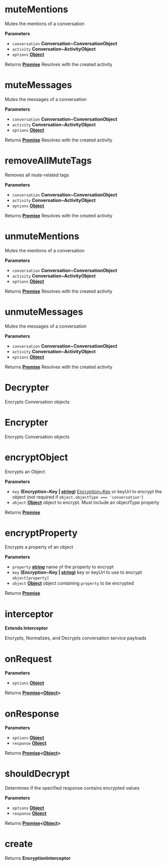 # muteMentions

Mutes the mentions of a conversation

**Parameters**

-   `conversation` **Conversation~ConversationObject** 
-   `activity` **Conversation~ActivityObject** 
-   `options` **[Object](https://developer.mozilla.org/en-US/docs/Web/JavaScript/Reference/Global_Objects/Object)** 

Returns **[Promise](https://developer.mozilla.org/en-US/docs/Web/JavaScript/Reference/Global_Objects/Promise)** Resolves with the created activity

# muteMessages

Mutes the messages of a conversation

**Parameters**

-   `conversation` **Conversation~ConversationObject** 
-   `activity` **Conversation~ActivityObject** 
-   `options` **[Object](https://developer.mozilla.org/en-US/docs/Web/JavaScript/Reference/Global_Objects/Object)** 

Returns **[Promise](https://developer.mozilla.org/en-US/docs/Web/JavaScript/Reference/Global_Objects/Promise)** Resolves with the created activity

# removeAllMuteTags

Removes all mute-related tags

**Parameters**

-   `conversation` **Conversation~ConversationObject** 
-   `activity` **Conversation~ActivityObject** 
-   `options` **[Object](https://developer.mozilla.org/en-US/docs/Web/JavaScript/Reference/Global_Objects/Object)** 

Returns **[Promise](https://developer.mozilla.org/en-US/docs/Web/JavaScript/Reference/Global_Objects/Promise)** Resolves with the created activity

# unmuteMentions

Mutes the mentions of a conversation

**Parameters**

-   `conversation` **Conversation~ConversationObject** 
-   `activity` **Conversation~ActivityObject** 
-   `options` **[Object](https://developer.mozilla.org/en-US/docs/Web/JavaScript/Reference/Global_Objects/Object)** 

Returns **[Promise](https://developer.mozilla.org/en-US/docs/Web/JavaScript/Reference/Global_Objects/Promise)** Resolves with the created activity

# unmuteMessages

Mutes the messages of a conversation

**Parameters**

-   `conversation` **Conversation~ConversationObject** 
-   `activity` **Conversation~ActivityObject** 
-   `options` **[Object](https://developer.mozilla.org/en-US/docs/Web/JavaScript/Reference/Global_Objects/Object)** 

Returns **[Promise](https://developer.mozilla.org/en-US/docs/Web/JavaScript/Reference/Global_Objects/Promise)** Resolves with the created activity

# Decrypter

Encrypts Conversation objects

# Encrypter

Encrypts Conversation objects

# encryptObject

Encrypts an Object

**Parameters**

-   `key` **(Encryption~Key | [string](https://developer.mozilla.org/en-US/docs/Web/JavaScript/Reference/Global_Objects/String))** [Encryption~Key](Encryption~Key) or keyUrl to encrypt the object (not required
    if `object.objectType === 'conversation'`)
-   `object` **[Object](https://developer.mozilla.org/en-US/docs/Web/JavaScript/Reference/Global_Objects/Object)** object to encrypt. Must include an objectType
    property

Returns **[Promise](https://developer.mozilla.org/en-US/docs/Web/JavaScript/Reference/Global_Objects/Promise)** 

# encryptProperty

Encrypts a property of an object

**Parameters**

-   `property` **[string](https://developer.mozilla.org/en-US/docs/Web/JavaScript/Reference/Global_Objects/String)** name of the property to encrypt
-   `key` **(Encryption~Key | [string](https://developer.mozilla.org/en-US/docs/Web/JavaScript/Reference/Global_Objects/String))** key or keyUrl to use to encrypt
    `object[property]`
-   `object` **[Object](https://developer.mozilla.org/en-US/docs/Web/JavaScript/Reference/Global_Objects/Object)** object containing `property` to be encrypted

Returns **[Promise](https://developer.mozilla.org/en-US/docs/Web/JavaScript/Reference/Global_Objects/Promise)** 

# interceptor

**Extends Interceptor**

Encrypts, Normalizes, and Decrypts conversation service payloads

# onRequest

**Parameters**

-   `options` **[Object](https://developer.mozilla.org/en-US/docs/Web/JavaScript/Reference/Global_Objects/Object)** 

Returns **[Promise](https://developer.mozilla.org/en-US/docs/Web/JavaScript/Reference/Global_Objects/Promise)&lt;[Object](https://developer.mozilla.org/en-US/docs/Web/JavaScript/Reference/Global_Objects/Object)>** 

# onResponse

**Parameters**

-   `options` **[Object](https://developer.mozilla.org/en-US/docs/Web/JavaScript/Reference/Global_Objects/Object)** 
-   `response` **[Object](https://developer.mozilla.org/en-US/docs/Web/JavaScript/Reference/Global_Objects/Object)** 

Returns **[Promise](https://developer.mozilla.org/en-US/docs/Web/JavaScript/Reference/Global_Objects/Promise)&lt;[Object](https://developer.mozilla.org/en-US/docs/Web/JavaScript/Reference/Global_Objects/Object)>** 

# shouldDecrypt

Determines if the specified response contains encrypted values

**Parameters**

-   `options` **[Object](https://developer.mozilla.org/en-US/docs/Web/JavaScript/Reference/Global_Objects/Object)** 
-   `response` **[Object](https://developer.mozilla.org/en-US/docs/Web/JavaScript/Reference/Global_Objects/Object)** 

Returns **[Promise](https://developer.mozilla.org/en-US/docs/Web/JavaScript/Reference/Global_Objects/Promise)&lt;[Object](https://developer.mozilla.org/en-US/docs/Web/JavaScript/Reference/Global_Objects/Object)>** 

# create

Returns **EncryptionInterceptor** 
